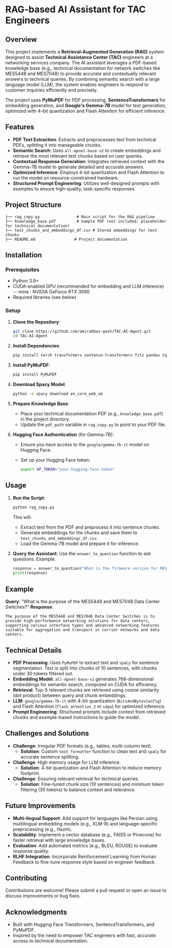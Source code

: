 # RAG-based AI Assistant for TAC Engineers

## Overview

This project implements a **Retrieval-Augmented Generation (RAG)** system designed to assist **Technical Assistance Center (TAC)** engineers at a networking services company. The AI assistant leverages a PDF-based knowledge base (e.g., technical documentation for network switches like MES5448 and MES7048) to provide accurate and contextually relevant answers to technical queries. By combining semantic search with a large language model (LLM), the system enables engineers to respond to customer inquiries efficiently and precisely.

The project uses **PyMuPDF** for PDF processing, **SentenceTransformers** for embedding generation, and **Google's Gemma-7B** model for text generation, optimized with 4-bit quantization and Flash Attention for efficient inference.

## Features

- **PDF Text Extraction**: Extracts and preprocesses text from technical PDFs, splitting it into manageable chunks.
- **Semantic Search**: Uses `all-mpnet-base-v2` to create embeddings and retrieve the most relevant text chunks based on user queries.
- **Contextual Response Generation**: Integrates retrieved context with the Gemma-7B model to generate detailed and accurate answers.
- **Optimized Inference**: Employs 4-bit quantization and Flash Attention to run the model on resource-constrained hardware.
- **Structured Prompt Engineering**: Utilizes well-designed prompts with examples to ensure high-quality, task-specific responses.

## Project Structure

```
├── rag_copy.py                # Main script for the RAG pipeline
├── knowledge_base.pdf         # Sample PDF (not included; placeholder for technical documentation)
├── text_chunks_and_embeddings_df.csv # Stored embeddings for text chunks
├── README.md                 # Project documentation
```

## Installation

### Prerequisites

- Python 3.8+
- CUDA-enabled GPU (recommended for embedding and LLM inference)
-- mine : NVIDIA GeForce RTX 3090
- Required libraries (see below)

### Setup

1. **Clone the Repository**:

   ```bash
   git clone https://github.com/amirabbas-gash/TAC-AI-Agent.git
   cd TAC-AI-Agent
   ```

2. **Install Dependencies**:

   ```bash
   pip install torch transformers sentence-transformers fitz pandas tqdm spacy numpy textwrap
   ```

3. **Install PyMuPDF**:

   ```bash
   pip install PyMuPDF
   ```

4. **Download Spacy Model**:

   ```bash
   python -m spacy download en_core_web_sm
   ```

5. **Prepare Knowledge Base**:

   - Place your technical documentation PDF (e.g., `knowledge_base.pdf`) in the project directory.
   - Update the `pdf_path` variable in `rag_copy.py` to point to your PDF file.

6. **Hugging Face Authentication** (for Gemma-7B):

   - Ensure you have access to the `google/gemma-7b-it` model on Hugging Face.
   - Set up your Hugging Face token:

     ```bash
     export HF_TOKEN="your-hugging-face-token"
     ```

## Usage

1. **Run the Script**:

   ```bash
   python rag_copy.py
   ```

   This will:

   - Extract text from the PDF and preprocess it into sentence chunks.
   - Generate embeddings for the chunks and save them to `text_chunks_and_embeddings_df.csv`.
   - Load the Gemma-7B model and prepare it for inference.

2. **Query the Assistant**: Use the `answer_to_question` function to ask questions. Example:

   ```python
   response = answer_to_question("What is the firmware version for MES5448?")
   print(response)
   ```

## Example

**Query**: "What is the purpose of the MES5448 and MES7048 Data Center Switches?" **Response**:

```
The purpose of the MES5448 and MES7048 Data Center Switches is to provide high-performance networking solutions for data centers, supporting various interface types and advanced networking features suitable for aggregation and transport in carrier networks and data centers.
```

## Technical Details

- **PDF Processing**: Uses `PyMuPDF` to extract text and `spaCy` for sentence segmentation. Text is split into chunks of 10 sentences, with chunks under 30 tokens filtered out.
- **Embedding Model**: `all-mpnet-base-v2` generates 768-dimensional embeddings for semantic search, computed on CUDA for efficiency.
- **Retrieval**: Top-5 relevant chunks are retrieved using cosine similarity (dot product) between query and chunk embeddings.
- **LLM**: `google/gemma-7b-it` with 4-bit quantization (`BitsAndBytesConfig`) and Flash Attention (`flash_attention_2` or `sdpa`) for optimized inference.
- **Prompt Engineering**: Structured prompts include context from retrieved chunks and example-based instructions to guide the model.

## Challenges and Solutions

- **Challenge**: Irregular PDF formats (e.g., tables, multi-column text).
  - **Solution**: Custom `text_formatter` function to clean text and `spaCy` for accurate sentence splitting.
- **Challenge**: High memory usage for LLM inference.
  - **Solution**: 4-bit quantization and Flash Attention to reduce memory footprint.
- **Challenge**: Ensuring relevant retrieval for technical queries.
  - **Solution**: Fine-tuned chunk size (10 sentences) and minimum token filtering (30 tokens) to balance context and relevance.

## Future Improvements

- **Multi-lingual Support**: Add support for languages like Persian using multilingual embedding models (e.g., XLM-R) and language-specific preprocessing (e.g., Hazm).
- **Scalability**: Implement a vector database (e.g., FAISS or Pinecone) for faster retrieval with large knowledge bases.
- **Evaluation**: Add automated metrics (e.g., BLEU, ROUGE) to evaluate response quality.
- **RLHF Integration**: Incorporate Reinforcement Learning from Human Feedback to fine-tune response style based on engineer feedback.

## Contributing

Contributions are welcome! Please submit a pull request or open an issue to discuss improvements or bug fixes.


## Acknowledgments

- Built with Hugging Face Transformers, SentenceTransformers, and PyMuPDF.
- Inspired by the need to empower TAC engineers with fast, accurate access to technical documentation.
